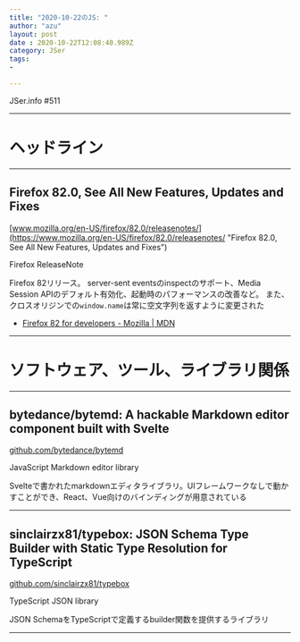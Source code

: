 ```yaml
---
title: "2020-10-22のJS: "
author: "azu"
layout: post
date : 2020-10-22T12:08:40.989Z
category: JSer
tags:
-

---
```


JSer.info #511

----

<h1 class="site-genre">ヘッドライン</h1>

----

## Firefox 82.0, See All New Features, Updates and Fixes
[www.mozilla.org/en-US/firefox/82.0/releasenotes/](https://www.mozilla.org/en-US/firefox/82.0/releasenotes/ "Firefox 82.0, See All New Features, Updates and Fixes")
<p class="jser-tags jser-tag-icon"><span class="jser-tag">Firefox</span> <span class="jser-tag">ReleaseNote</span></p>

Firefox 82リリース。
server-sent eventsのinspectのサポート、Media Session APIのデフォルト有効化、起動時のパフォーマンスの改善など。
また、クロスオリジンでの`window.name`は常に空文字列を返すように変更された

- [Firefox 82 for developers - Mozilla | MDN](https://developer.mozilla.org/en-US/docs/Mozilla/Firefox/Releases/82 "Firefox 82 for developers - Mozilla | MDN")

----
<h1 class="site-genre">ソフトウェア、ツール、ライブラリ関係</h1>

----

## bytedance/bytemd: A hackable Markdown editor component built with Svelte
[github.com/bytedance/bytemd](https://github.com/bytedance/bytemd "bytedance/bytemd: A hackable Markdown editor component built with Svelte")
<p class="jser-tags jser-tag-icon"><span class="jser-tag">JavaScript</span> <span class="jser-tag">Markdown</span> <span class="jser-tag">editor</span> <span class="jser-tag">library</span></p>

Svelteで書かれたmarkdownエディタライブラリ。UIフレームワークなしで動かすことができ、React、Vue向けのバインディングが用意されている


----

## sinclairzx81/typebox: JSON Schema Type Builder with Static Type Resolution for TypeScript
[github.com/sinclairzx81/typebox](https://github.com/sinclairzx81/typebox "sinclairzx81/typebox: JSON Schema Type Builder with Static Type Resolution for TypeScript")
<p class="jser-tags jser-tag-icon"><span class="jser-tag">TypeScript</span> <span class="jser-tag">JSON</span> <span class="jser-tag">library</span></p>

JSON SchemaをTypeScriptで定義するbuilder関数を提供するライブラリ


----
